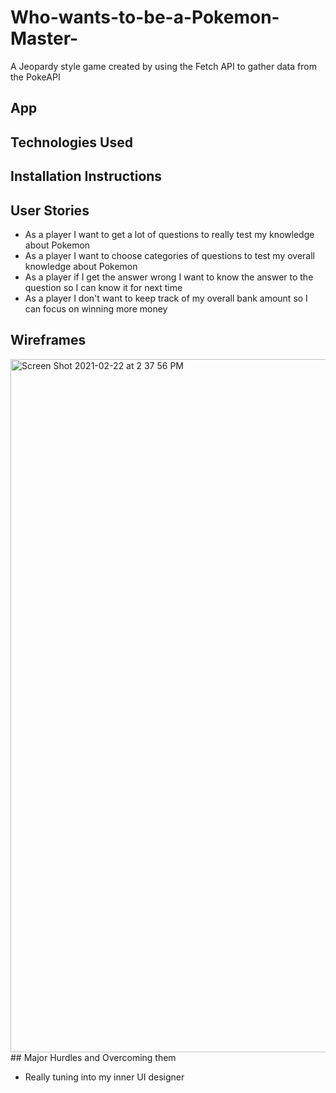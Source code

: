 # Who-wants-to-be-a-Pokemon-Master-

A Jeopardy style game created by using the Fetch API to gather data from the PokeAPI

## App

## Technologies Used

## Installation Instructions

## User Stories

- As a player I want to get a lot of questions to really test my knowledge about Pokemon
- As a player I want to choose categories of questions to test my overall knowledge about Pokemon
- As a player if I get the answer wrong I want to know the answer to the question so I can know it for next time
- As a player I don't want to keep track of my overall bank amount so I can focus on winning more money

## Wireframes

<img width="1109" alt="Screen Shot 2021-02-22 at 2 37 56 PM" src="https://media.git.generalassemb.ly/user/34175/files/9d62d980-751b-11eb-8bb9-19a6c4ea725c">
## Major Hurdles and Overcoming them

- Really tuning into my inner UI designer
